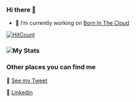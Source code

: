 ### Hi there 👋

<!--
**samikroy/samikroy** is a ✨ _special_ ✨ repository because its `README.md` (this file) appears on your GitHub profile.
-->

- 🔭 I’m currently working on [Born In The Cloud](https://www.borninthecloud.com/)
<!--
- 🌱 I’m currently learning Azure Securities
- 👯 I’m looking to collaborate on ...
- 🤔 I’m looking for help with ...
- 💬 Ask me about KQL, Azure Sentinel
- 📫 How to reach me: ...
- 😄 Pronouns: ...
- ⚡ Fun fact: ...
-->

[![HitCount](http://hits.dwyl.com/samikroy/samikroy.svg)](http://hits.dwyl.com/samikroy/samikroy)

### ![My Stats](https://github-readme-stats.vercel.app/api?username=samikroy&&show_icons=true&title_color=ffffff&icon_color=bb2acf&text_color=daf7dc&bg_color=151515)


### Other places you can find me 

🐣 [See my Tweet](https://twitter.com/roy_samik)

🏀 [Linkedin](https://www.linkedin.com/in/roysamik/)
